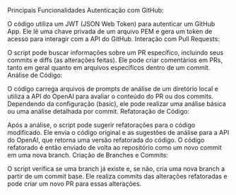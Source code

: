 Principais Funcionalidades
Autenticação com GitHub:

O código utiliza um JWT (JSON Web Token) para autenticar um GitHub App. Ele lê uma chave privada de um arquivo PEM e gera um token de acesso para interagir com a API do GitHub.
Interação com Pull Requests:

O script pode buscar informações sobre um PR específico, incluindo seus commits e diffs (as alterações feitas).
Ele pode criar comentários em PRs, tanto em geral quanto em arquivos específicos dentro de um commit.
Análise de Código:

O código carrega arquivos de prompts de análise de um diretório local e utiliza a API do OpenAI para avaliar o conteúdo do PR ou dos commits.
Dependendo da configuração (basic), ele pode realizar uma análise básica ou uma análise detalhada por commit.
Refatoração de Código:

Após a análise, o script pode sugerir refatorações para o código modificado. Ele envia o código original e as sugestões de análise para a API do OpenAI, que retorna uma versão refatorada do código.
O código refatorado é então enviado de volta ao repositório como um novo commit em uma nova branch.
Criação de Branches e Commits:

O script verifica se uma branch já existe e, se não, cria uma nova branch a partir de um commit base.
Ele realiza commits das alterações refatoradas e pode criar um novo PR para essas alterações.
